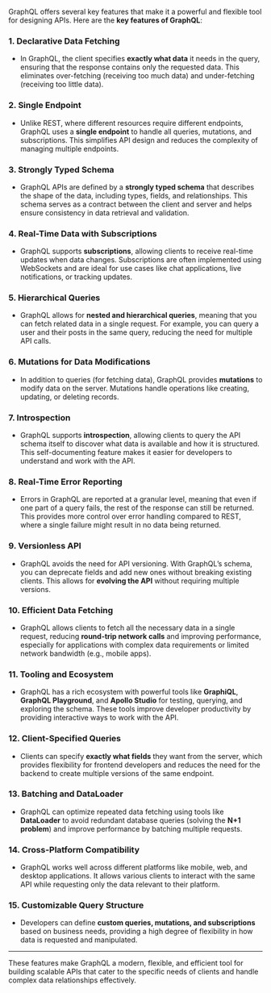 GraphQL offers several key features that make it a powerful and flexible tool for designing APIs. Here are the **key features of GraphQL**:

### 1. **Declarative Data Fetching**
   - In GraphQL, the client specifies **exactly what data** it needs in the query, ensuring that the response contains only the requested data. This eliminates over-fetching (receiving too much data) and under-fetching (receiving too little data).

### 2. **Single Endpoint**
   - Unlike REST, where different resources require different endpoints, GraphQL uses a **single endpoint** to handle all queries, mutations, and subscriptions. This simplifies API design and reduces the complexity of managing multiple endpoints.

### 3. **Strongly Typed Schema**
   - GraphQL APIs are defined by a **strongly typed schema** that describes the shape of the data, including types, fields, and relationships. This schema serves as a contract between the client and server and helps ensure consistency in data retrieval and validation.

### 4. **Real-Time Data with Subscriptions**
   - GraphQL supports **subscriptions**, allowing clients to receive real-time updates when data changes. Subscriptions are often implemented using WebSockets and are ideal for use cases like chat applications, live notifications, or tracking updates.

### 5. **Hierarchical Queries**
   - GraphQL allows for **nested and hierarchical queries**, meaning that you can fetch related data in a single request. For example, you can query a user and their posts in the same query, reducing the need for multiple API calls.

### 6. **Mutations for Data Modifications**
   - In addition to queries (for fetching data), GraphQL provides **mutations** to modify data on the server. Mutations handle operations like creating, updating, or deleting records.

### 7. **Introspection**
   - GraphQL supports **introspection**, allowing clients to query the API schema itself to discover what data is available and how it is structured. This self-documenting feature makes it easier for developers to understand and work with the API.

### 8. **Real-Time Error Reporting**
   - Errors in GraphQL are reported at a granular level, meaning that even if one part of a query fails, the rest of the response can still be returned. This provides more control over error handling compared to REST, where a single failure might result in no data being returned.

### 9. **Versionless API**
   - GraphQL avoids the need for API versioning. With GraphQL’s schema, you can deprecate fields and add new ones without breaking existing clients. This allows for **evolving the API** without requiring multiple versions.

### 10. **Efficient Data Fetching**
   - GraphQL allows clients to fetch all the necessary data in a single request, reducing **round-trip network calls** and improving performance, especially for applications with complex data requirements or limited network bandwidth (e.g., mobile apps).

### 11. **Tooling and Ecosystem**
   - GraphQL has a rich ecosystem with powerful tools like **GraphiQL**, **GraphQL Playground**, and **Apollo Studio** for testing, querying, and exploring the schema. These tools improve developer productivity by providing interactive ways to work with the API.

### 12. **Client-Specified Queries**
   - Clients can specify **exactly what fields** they want from the server, which provides flexibility for frontend developers and reduces the need for the backend to create multiple versions of the same endpoint.

### 13. **Batching and DataLoader**
   - GraphQL can optimize repeated data fetching using tools like **DataLoader** to avoid redundant database queries (solving the **N+1 problem**) and improve performance by batching multiple requests.

### 14. **Cross-Platform Compatibility**
   - GraphQL works well across different platforms like mobile, web, and desktop applications. It allows various clients to interact with the same API while requesting only the data relevant to their platform.

### 15. **Customizable Query Structure**
   - Developers can define **custom queries, mutations, and subscriptions** based on business needs, providing a high degree of flexibility in how data is requested and manipulated.

---

These features make GraphQL a modern, flexible, and efficient tool for building scalable APIs that cater to the specific needs of clients and handle complex data relationships effectively.